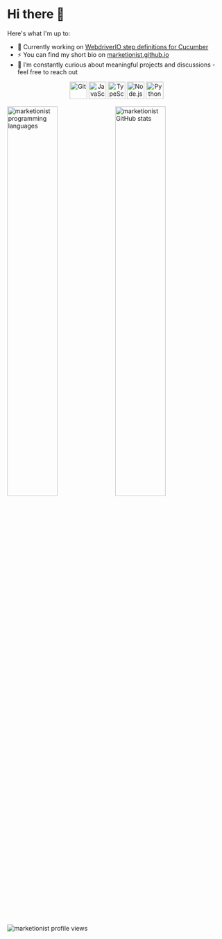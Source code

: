 # Hi there 👋

Here's what I'm up to:

- 🔭 Currently working on [WebdriverIO step definitions for Cucumber](https://github.com/Marketionist/webdriverio-cucumber-steps)
- ⚡ You can find my short bio on [marketionist.github.io](https://marketionist.github.io/)
- 🌱 I’m constantly curious about meaningful projects and discussions - feel free to reach out
<!-- - 💬 Ask me about ...
- 🤔 I’m looking for help with ...
- 📫 How to reach me: ...
- ✨ ... -->

<p align="center">
    <img src="https://www.vectorlogo.zone/logos/git-scm/git-scm-icon.svg" alt="Git" width="40" height="40"/>
    <img src="https://rawcdn.githack.com/devicons/devicon/9c6bfdb9783cdfe1018666ed76adcfd3eab6fad6/icons/javascript/javascript-original.svg" alt="JavaScript" width="40" height="40"/>
    <img src="https://rawcdn.githack.com/devicons/devicon/9c6bfdb9783cdfe1018666ed76adcfd3eab6fad6/icons/typescript/typescript-original.svg" alt="TypeScript" width="40" height="40"/>
    <img src="https://rawcdn.githack.com/devicons/devicon/9c6bfdb9783cdfe1018666ed76adcfd3eab6fad6/icons/nodejs/nodejs-original-wordmark.svg" alt="Node.js" width="40" height="40"/>
    <img src="https://rawcdn.githack.com/devicons/devicon/9c6bfdb9783cdfe1018666ed76adcfd3eab6fad6/icons/python/python-original.svg" alt="Python" width="40" height="40"/>
</p>

<p><img align="left" src="https://github-readme-stats.vercel.app/api/top-langs/?username=marketionist&layout=compact&hide=html" alt="marketionist programming languages" width="48%"/>&nbsp;<img align="center" src="https://github-readme-stats.vercel.app/api?username=marketionist&show_icons=true&count_private=true" alt="marketionist GitHub stats" width="48%"/></p>

<p><img align="center" src="https://komarev.com/ghpvc/?username=marketionist" alt="marketionist profile views" /></p>
